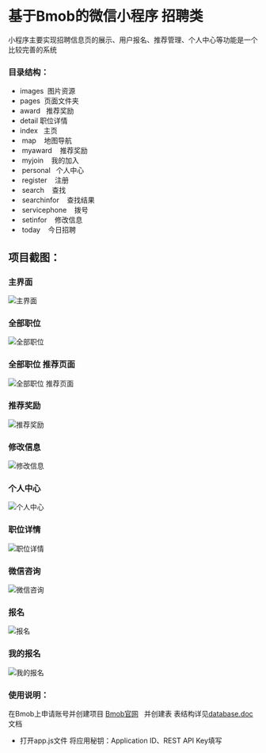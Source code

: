 # 基于Bmob的微信小程序 招聘类
小程序主要实现招聘信息页的展示、用户报名、推荐管理、个人中心等功能是一个比较完善的系统
### 目录结构：
* images  图片资源
* pages  页面文件夹
*  award   推荐奖励
*  detail  职位详情
*  index   主页
*  map    地图导航
*  myaward    推荐奖励
*  myjoin    我的加入
*  personal   个人中心
*  register    注册
*  search    查找
*  searchinfor    查找结果
*  servicephone    拨号
*  setinfor    修改信息
*  today    今日招聘
##  项目截图：
### 主界面
![主界面](https://github.com/best-fan/wechat-app-zp/blob/master/screen/1.png)
### 全部职位
![全部职位](https://github.com/best-fan/wechat-app-zp/blob/master/screen/2.png)
### 全部职位 推荐页面
![全部职位 推荐页面](https://github.com/best-fan/wechat-app-zp/blob/master/screen/3.png)
### 推荐奖励
![推荐奖励](https://github.com/best-fan/wechat-app-zp/blob/master/screen/4.png)
### 修改信息
![修改信息](https://github.com/best-fan/wechat-app-zp/blob/master/screen/5.png)
### 个人中心
![个人中心](https://github.com/best-fan/wechat-app-zp/blob/master/screen/6.png)
### 职位详情
![职位详情](https://github.com/best-fan/wechat-app-zp/blob/master/screen/7.png)
### 微信咨询
![微信咨询](https://github.com/best-fan/wechat-app-zp/blob/master/screen/8.png)
### 报名
![报名](https://github.com/best-fan/wechat-app-zp/blob/master/screen/9.png)
### 我的报名
![我的报名](https://github.com/best-fan/wechat-app-zp/blob/master/screen/10.png)
### 使用说明：
在Bmob上申请账号并创建项目
[Bmob官网](https://www.bmob.cn/)  
并创建表
表结构详见[database.doc](https://github.com/best-fan/wechat-app-zp/blob/master/database.docx) 文档

* 打开app.js文件 将应用秘钥：Application ID、REST API Key填写
